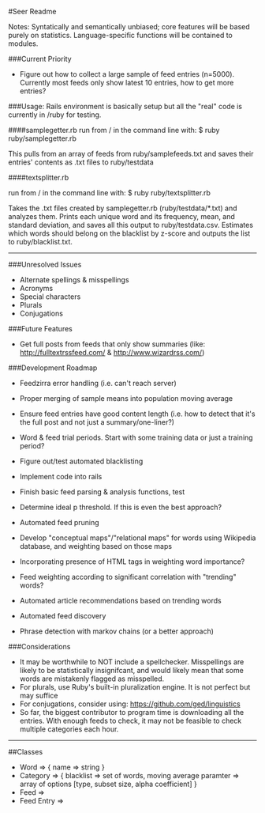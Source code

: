 #Seer Readme

Notes: Syntatically and semantically unbiased; core features will be based purely on statistics. Language-specific functions will be contained to modules. 

###Current Priority
- Figure out how to collect a large sample of feed entries (n=5000). Currently most feeds only show latest 10 entries, how to get more entries?


###Usage:
Rails environment is basically setup but all the "real" code is currently in /ruby for testing.

####samplegetter.rb
run from / in the command line with:
    $ ruby ruby/samplegetter.rb

This pulls from an array of feeds from ruby/samplefeeds.txt and saves their entries' contents as .txt files to ruby/testdata

####textsplitter.rb

run from / in the command line with:
    $ ruby ruby/textsplitter.rb

Takes the .txt files created by samplegetter.rb (ruby/testdata/\*.txt) and analyzes them. Prints each unique word and its frequency, mean, and standard deviation, and saves all this output to ruby/testdata.csv. Estimates which words should belong on the blacklist by z-score and outputs the list to ruby/blacklist.txt.

---

###Unresolved Issues
- Alternate spellings & misspellings
- Acronyms
- Special characters
- Plurals
- Conjugations


###Future Features
- Get full posts from feeds that only show summaries (like: http://fulltextrssfeed.com/ & http://www.wizardrss.com/)


###Development Roadmap
- Feedzirra error handling (i.e. can't reach server)
- Proper merging of sample means into population moving average
- Ensure feed entries have good content length (i.e. how to detect that it's the full post and not just a summary/one-liner?)
- Word & feed trial periods. Start with some training data or just a training period?
- Figure out/test automated blacklisting
- Implement code into rails
- Finish basic feed parsing & analysis functions, test
- Determine ideal p threshold. If this is even the best approach?

- Automated feed pruning
- Develop "conceptual maps"/"relational maps" for words using Wikipedia database, and weighting based on those maps
- Incorporating presence of HTML tags in weighting word importance?
- Feed weighting according to significant correlation with "trending" words?
- Automated article recommendations based on trending words
- Automated feed discovery
- Phrase detection with markov chains (or a better approach)


###Considerations
- It may be worthwhile to NOT include a spellchecker. Misspellings are likely to be statistically insignifcant, and would likely mean that some words are mistakenly flagged as misspelled.
- For plurals, use Ruby's built-in pluralization engine. It is not perfect but may suffice
- For conjugations, consider using: https://github.com/ged/linguistics
- So far, the biggest contributor to program time is downloading all the entries. With enough feeds to check, it may not be feasible to check multiple categories each hour.

---

##Classes
- Word => { name => string }
- Category => { 
	blacklist => set of words, 
	moving average paramter => array of options [type, subset size, alpha coefficient]
	}
- Feed =>
- Feed Entry =>
